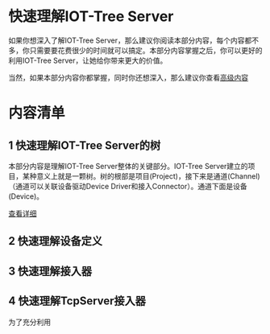 快速理解IOT-Tree Server
==

如果你想深入了解IOT-Tree Server，那么建议你阅读本部分内容，每个内容都不多，你只需要要花费很少的时间就可以搞定。本部分内容掌握之后，你可以更好的利用IOT-Tree Server，让她给你带来更大的价值。

当然，如果本部分内容你都掌握，同时你还想深入，那么建议你查看[高级内容][advanced_link]

# 内容清单

## 1 快速理解IOT-Tree Server的树

本部分内容是理解IOT-Tree Server整体的关键部分。IOT-Tree Server建立的项目，某种意义上就是一颗树。树的根部是项目(Project)，接下来是通道(Channel)（通道可以关联设备驱动Device Driver和接入Connector）。通道下面是设备(Device)。

[查看详细][qn_tree]

## 2 快速理解设备定义

## 3 快速理解接入器

## 4 快速理解TcpServer接入器

为了充分利用

[qn_tree]: ./quick_know_tree.md

[advanced_link]: ../advanced/index.md


